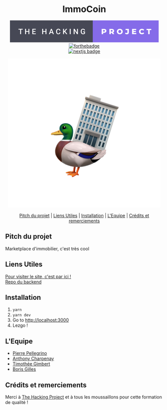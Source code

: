 <div align='center'>

# ImmoCoin

[![THP Badge](https://raw.githubusercontent.com/Beygs/Beygs/main/assets/the-hacking-project-badge.svg)](https://www.thehackingproject.org/)
[![forthebadge](https://forthebadge.com/images/badges/built-with-love.svg)](https://forthebadge.com)<br />
[![nextjs badge](https://img.shields.io/badge/next.js-000000?style=for-the-badge&logo=nextdotjs&logoColor=white)](https://nextjs.org/)

[![Logo](https://raw.githubusercontent.com/Beygs/Beygs/main/assets/Immocoincoin%20(1).png)](https://immocoincoin.herokuapp.com)

[Pitch du projet](#pitch-du-projet) | 
[Liens Utiles](#liens-utiles) | 
[Installation](#installation) | 
[L'Equipe](#l-equipe) | 
[Crédits et remerciements](#crédits-et-remerciements)

</div>

## Pitch du projet

Marketplace d'immobilier, c'est très cool

## Liens Utiles

[Pour visiter le site, c'est par ici !](https://immocoincoin.herokuapp.com)<br />
[Repo du backend](https://github.com/talmidiel/immocoin-api)

## Installation

1. `yarn`
1. `yarn dev`
1. Go to [http://localhost:3000](http://localhost:3000)
1. Lezgo !

## L'Equipe

- [Pierre Pellegrino](https://github.com/pierre-pellegrino)
- [Anthony Charpenay](https://github.com/talmidiel)
- [Timothée Gimbert](https://github.com/TimotheeGimbert)
- [Boris Gilles](https://github.com/Beygs)

## Crédits et remerciements

Merci à [The Hacking Project](https://www.thehackingproject.org/) et à tous les moussaillons pour cette formation de qualité !
